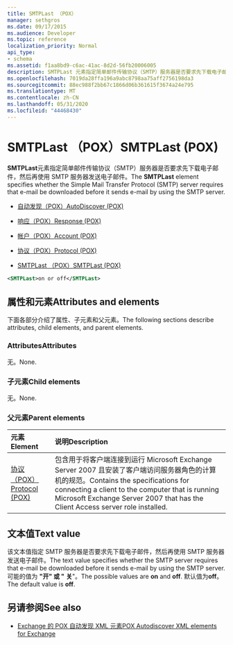 ```yaml
---
title: SMTPLast （POX）
manager: sethgros
ms.date: 09/17/2015
ms.audience: Developer
ms.topic: reference
localization_priority: Normal
api_type:
- schema
ms.assetid: f1aa8bd9-c6ac-41ac-8d2d-56fb20006005
description: SMTPLast 元素指定简单邮件传输协议（SMTP）服务器是否要求先下载电子邮件，然后再使用 SMTP 服务器发送电子邮件。
ms.openlocfilehash: 7019da28ffa196a9abc8798aa75aff2756198da3
ms.sourcegitcommit: 88ec988f2bb67c1866d06b361615f3674a24e795
ms.translationtype: MT
ms.contentlocale: zh-CN
ms.lasthandoff: 05/31/2020
ms.locfileid: "44468430"
---
```

# <a name="smtplast-pox"></a><span data-ttu-id="1902b-103">SMTPLast （POX）</span><span class="sxs-lookup"><span data-stu-id="1902b-103">SMTPLast (POX)</span></span>

<span data-ttu-id="1902b-104">**SMTPLast**元素指定简单邮件传输协议（SMTP）服务器是否要求先下载电子邮件，然后再使用 SMTP 服务器发送电子邮件。</span><span class="sxs-lookup"><span data-stu-id="1902b-104">The **SMTPLast** element specifies whether the Simple Mail Transfer Protocol (SMTP) server requires that e-mail be downloaded before it sends e-mail by using the SMTP server.</span></span> 
  
- [<span data-ttu-id="1902b-105">自动发现（POX）</span><span class="sxs-lookup"><span data-stu-id="1902b-105">AutoDiscover (POX)</span></span>](autodiscover-pox.md)
  
- [<span data-ttu-id="1902b-106">响应（POX）</span><span class="sxs-lookup"><span data-stu-id="1902b-106">Response (POX)</span></span>](response-pox.md)
  
- [<span data-ttu-id="1902b-107">帐户（POX）</span><span class="sxs-lookup"><span data-stu-id="1902b-107">Account (POX)</span></span>](account-pox.md)
  
- [<span data-ttu-id="1902b-108">协议（POX）</span><span class="sxs-lookup"><span data-stu-id="1902b-108">Protocol (POX)</span></span>](protocol-pox.md)
  
- [<span data-ttu-id="1902b-109">SMTPLast （POX）</span><span class="sxs-lookup"><span data-stu-id="1902b-109">SMTPLast (POX)</span></span>](smtplast-pox.md)
  
```xml
<SMTPLast>on or off</SMTPLast>
```

## <a name="attributes-and-elements"></a><span data-ttu-id="1902b-110">属性和元素</span><span class="sxs-lookup"><span data-stu-id="1902b-110">Attributes and elements</span></span>

<span data-ttu-id="1902b-111">下面各部分介绍了属性、子元素和父元素。</span><span class="sxs-lookup"><span data-stu-id="1902b-111">The following sections describe attributes, child elements, and parent elements.</span></span>
  
### <a name="attributes"></a><span data-ttu-id="1902b-112">Attributes</span><span class="sxs-lookup"><span data-stu-id="1902b-112">Attributes</span></span>

<span data-ttu-id="1902b-113">无。</span><span class="sxs-lookup"><span data-stu-id="1902b-113">None.</span></span>
  
### <a name="child-elements"></a><span data-ttu-id="1902b-114">子元素</span><span class="sxs-lookup"><span data-stu-id="1902b-114">Child elements</span></span>

<span data-ttu-id="1902b-115">无。</span><span class="sxs-lookup"><span data-stu-id="1902b-115">None.</span></span>
  
### <a name="parent-elements"></a><span data-ttu-id="1902b-116">父元素</span><span class="sxs-lookup"><span data-stu-id="1902b-116">Parent elements</span></span>

|<span data-ttu-id="1902b-117">**元素**</span><span class="sxs-lookup"><span data-stu-id="1902b-117">**Element**</span></span>|<span data-ttu-id="1902b-118">**说明**</span><span class="sxs-lookup"><span data-stu-id="1902b-118">**Description**</span></span>|
|:-----|:-----|
|[<span data-ttu-id="1902b-119">协议（POX）</span><span class="sxs-lookup"><span data-stu-id="1902b-119">Protocol (POX)</span></span>](protocol-pox.md) <br/> |<span data-ttu-id="1902b-120">包含用于将客户端连接到运行 Microsoft Exchange Server 2007 且安装了客户端访问服务器角色的计算机的规范。</span><span class="sxs-lookup"><span data-stu-id="1902b-120">Contains the specifications for connecting a client to the computer that is running Microsoft Exchange Server 2007 that has the Client Access server role installed.</span></span>  <br/> |
   
## <a name="text-value"></a><span data-ttu-id="1902b-121">文本值</span><span class="sxs-lookup"><span data-stu-id="1902b-121">Text value</span></span>

<span data-ttu-id="1902b-122">该文本值指定 SMTP 服务器是否要求先下载电子邮件，然后再使用 SMTP 服务器发送电子邮件。</span><span class="sxs-lookup"><span data-stu-id="1902b-122">The text value specifies whether the SMTP server requires that e-mail be downloaded before it sends e-mail by using the SMTP server.</span></span> <span data-ttu-id="1902b-123">可能的值为 **"开" 或 "** **关**"。</span><span class="sxs-lookup"><span data-stu-id="1902b-123">The possible values are **on** and **off**.</span></span> <span data-ttu-id="1902b-124">默认值为**off**。</span><span class="sxs-lookup"><span data-stu-id="1902b-124">The default value is **off**.</span></span>
  
## <a name="see-also"></a><span data-ttu-id="1902b-125">另请参阅</span><span class="sxs-lookup"><span data-stu-id="1902b-125">See also</span></span>

- [<span data-ttu-id="1902b-126">Exchange 的 POX 自动发现 XML 元素</span><span class="sxs-lookup"><span data-stu-id="1902b-126">POX Autodiscover XML elements for Exchange</span></span>](pox-autodiscover-xml-elements-for-exchange.md)

